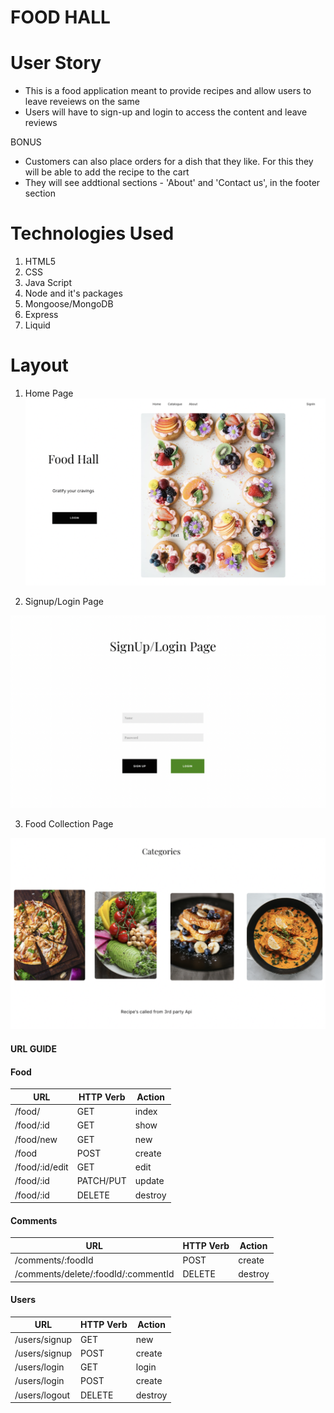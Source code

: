# FOOD HALL

# User Story

- This is a food application meant to provide recipes and allow users to leave reveiews on the same
- Users will have to sign-up and login to access the content and leave reviews 

BONUS
- Customers can also place orders for a dish that they like. For this they will be able to add the recipe to the cart
- They will see addtional sections - 'About' and 'Contact us',  in the footer section

# Technologies Used

1. HTML5
2. CSS
3. Java Script
4. Node and it's packages
5. Mongoose/MongoDB
6. Express
7. Liquid

# Layout

1. Home Page
![entityRelationshipDiagram](images/Home.png)

2. Signup/Login Page

![entityRelationshipDiagram](images/Login.png)

3. Food Collection Page

![entityRelationshipDiagram](images/Food.png)

#### URL GUIDE

#### Food

| **URL**          | **HTTP Verb**|**Action**|
|------------------|--------------|----------|
| /food/         | GET          | index  
| /food/:id      | GET          | show       
| /food/new      | GET          | new   
| /food          | POST         | create   
| /food/:id/edit | GET          | edit       
| /food/:id      | PATCH/PUT    | update    
| /food/:id      | DELETE       | destroy  

#### Comments

| **URL**          | **HTTP Verb**|**Action**|
|--------------------|--------------|----------|
| /comments/:foodId | POST         | create  
| /comments/delete/:foodId/:commentId      | DELETE          | destroy       


#### Users

| **URL**          | **HTTP Verb**|**Action**|
|------------------|--------------|----------|
| /users/signup    | GET         | new  
| /users/signup    | POST         | create  
| /users/login     | GET         | login       
| /users/login     | POST         | create       
| /users/logout    | DELETE       | destroy   
